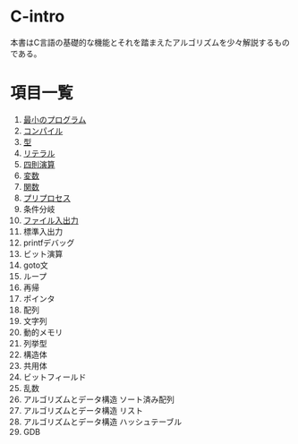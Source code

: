 # C-intro

本書はC言語の基礎的な機能とそれを踏まえたアルゴリズムを少々解説するものである。

# 項目一覧

1.  [最小のプログラム](entity/01_minimum-program.md)
2.  [コンパイル](entity/02_compile.md)
3.  [型](entity/03_type.md)
4.  [リテラル](entity/04_literal.md)
5.  [四則演算](entity/05_operation.md)
6.  [変数](entity/06_variable.md)
7.  [関数](entity/07_function.md)
8.  [プリプロセス](entity/08_preprocess.md)
9.  条件分岐
10. [ファイル入出力](entity/10_fileio.md)
11. 標準入出力
12. printfデバッグ
13. ビット演算
14. goto文
15. ループ
16. 再帰
17. ポインタ
18. 配列
19. 文字列
20. 動的メモリ
21. 列挙型
22. 構造体
23. 共用体
24. ビットフィールド
25. 乱数
26. アルゴリズムとデータ構造 ソート済み配列
27. アルゴリズムとデータ構造 リスト
28. アルゴリズムとデータ構造 ハッシュテーブル
29. GDB
